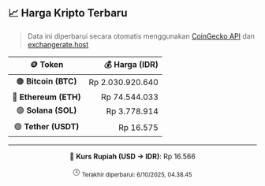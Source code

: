 

<!-- HARGA_KRIPTO -->
## 📈 Harga Kripto Terbaru

> Data ini diperbarui secara otomatis menggunakan [CoinGecko API](https://www.coingecko.com/) dan [exchangerate.host](https://exchangerate.host/)

<div align="center">

| 🪙 Token | 💰 Harga (IDR) |
|:------:|---------------:|
| 🟠 **Bitcoin (BTC)**   | Rp 2.030.920.640 |
| 🔵 **Ethereum (ETH)**  | Rp 74.544.033 |
| 🟣 **Solana (SOL)**    | Rp 3.778.914 |
| 🟢 **Tether (USDT)**   | Rp 16.575 |

---

💱 **Kurs Rupiah (USD → IDR)**: Rp 16.566

🕒 <sub>Terakhir diperbarui: 6/10/2025, 04.38.45</sub>

</div>
<!-- /HARGA_KRIPTO -->